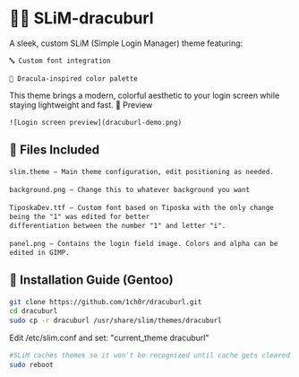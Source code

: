 # 🧛‍♂️ SLiM-dracuburl

A sleek, custom SLiM (Simple Login Manager) theme featuring:

    🔤 Custom font integration

    🌙 Dracula-inspired color palette

This theme brings a modern, colorful aesthetic to your login screen while staying lightweight and fast.
📸 Preview

    ![Login screen preview](dracuburl-demo.png)

## 📁 Files Included

    slim.theme – Main theme configuration, edit positioning as needed.

    background.png – Change this to whatever background you want

    TiposkaDev.ttf – Custom font based on Tiposka with the only change being the "1" was edited for better
    differentiation between the number "1" and letter "i".

    panel.png – Contains the login field image. Colors and alpha can be edited in GIMP.

## 🐧 Installation Guide (Gentoo)
```bash
git clone https://github.com/1ch0r/dracuburl.git
cd dracuburl
sudo cp -r dracuburl /usr/share/slim/themes/dracuburl
```
Edit /etc/slim.conf and set: "current_theme dracuburl"
```bash
#SLiM caches themes so it won't be recognized until cache gets cleared
sudo reboot
```
